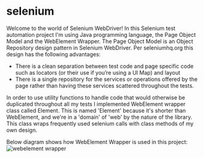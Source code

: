 # selenium
Welcome to the world of Selenium WebDriver! In this Selenium test automation project I'm using Java programming language, the Page Object Model and the WebElement Wrapper. The Page Object Model is an Object Repository design pattern in Selenium WebDriver. Per seleniumhq.org this design has the following advantages:
- There is a clean separation between test code and page specific code such as locators (or their use if you’re using a UI Map) and layout
- There is a single repository for the services or operations offered by the page rather than having these services scattered throughout the tests.

In order to use utility functions to handle code that would otherwise be duplicated throughout all my tests I implemented WebElement wrapper class called Element. This is named 'Element' because it's shorter than WebElement, and we're in a 'domain' of 'web' by the nature of the library. This class wraps frequently used selenium calls with class methods of my own design.

Below diagram shows how WebElement Wrapper is used in this project:
![webelement wrapper](https://user-images.githubusercontent.com/28938415/28243569-593aeb7c-699d-11e7-9988-d39e83d73665.png)
